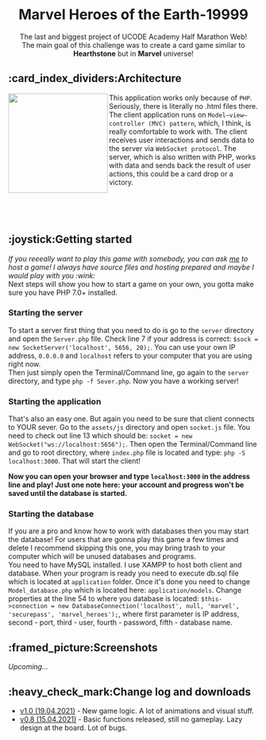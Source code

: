 <h1 align="center">Marvel Heroes of the Earth-19999</h1>
<p align="center">The last and biggest project of UCODE Academy Half Marathon Web!<br>
The main goal of this challenge was to create a card game similar to <b>Hearthstone</b> but in <b>Marvel</b> universe!</p>
<h2>:card_index_dividers:Architecture</h2>
<img width="200px" align="left" src="https://upload.wikimedia.org/wikipedia/commons/thumb/a/a0/MVC-Process.svg/800px-MVC-Process.svg.png">
<p>This application works only because of <code>PHP</code>. Seriously, there is literally no .html files there. <br>
The client application runs on <code>Model–view–controller (MVC) pattern</code>, which, I think, is really comfortable to work with. The client receives user interactions and sends data to the server via <code>WebSocket protocol</code>. The server, which is also written with PHP, works with data and sends back the result of user actions, this could be a card drop or a victory.</p>
<br><br><br>
<h2>:joystick:Getting started</h2>
<p><i>If you reeeally want to play this game with somebody, you can ask <a href="https://web.telegram.org/#/im?p=@paxanddos">me</a> to host a game! I always have source files and hosting prepared and maybe I would play with you :wink:</i><br>Next steps will show you how to start a game on your own, you gotta make sure you have PHP 7.0+ installed.<br></p>
<h3>Starting the server</h3>
<p>To start a server first thing that you need to do is go to the <code>server</code> directory and open the <code>Server.php</code> file. Check line 7 if your address is correct: <code>$sock = new SocketServer('localhost', 5656, 20);</code>. You can use your own IP address, <code>0.0.0.0</code> and <code>localhost</code> refers to your computer that you are using right now.<br>Then just simply open the Terminal/Command line, go again to the <code>server</code> directory, and type <code>php -f Sever.php</code>. Now you have a working server!</p>
<h3>Starting the application</h3>
<p>That's also an easy one. But again you need to be sure that client connects to YOUR sever. Go to the <code>assets/js</code> directory and open <code>socket.js</code> file. You need to check out line 13 which should be: <code>socket = new WebSocket("ws://localhost:5656");</code>. Then open the Terminal/Command line and go to root directory, where <code>index.php</code> file is located and type: <code>php -S localhost:3000</code>. That will start the client!</p>
<p><b>Now you can open your browser and type <code>localhost:3000</code> in the address line and play! Just one note here: your account and progress won't be saved until the database is started.</b></p>
<h3>Starting the database</h3>
<p>If you are a pro and know how to work with databases then you may start the database! For users that are gonna play this game a few times and delete I recommend skipping this one, you may bring trash to your computer which will be unused databases and programs.<br>
You need to have MySQL installed. I use XAMPP to host both client and database. When your program is ready you need to execute db.sql file which is located at <code>application</code> folder. Once it's done you need to change <code>Model_database.php</code> which is located here: <code>application/models</code>. Change properties at the line 54 to where you database is located: <code>$this->connection = new DatabaseConnection('localhost', null, 'marvel', 'securepass', 'marvel_heroes');</code>, where first parameter is IP address, second - port, third - user, fourth - password, fifth - database name.</p>
<h2>:framed_picture:Screenshots</h2>
<i>Upcoming...</i>
<h2>:heavy_check_mark:Change log and downloads</h2>
<ul>
  <li><a href="https://github.com/PAXANDDOS/Heroes-of-the-Earth-199999/archive/refs/tags/1.0.zip">v1.0 (19.04.2021)</a> - New game logic. A lot of animations and visual stuff.</li>
  <li><a href="https://github.com/PAXANDDOS/Heroes-of-the-Earth-199999/releases/download/0.8/v0.8.zip">v0.8 (15.04.2021)</a> - Basic functions released, still no gameplay. Lazy design at the board. Lot of bugs.</li>
</ul>
